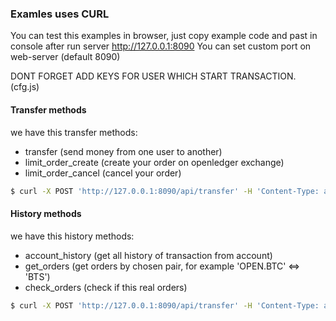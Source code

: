 ### Examles uses CURL
You can test this examples in browser, just copy example code and past in console after run server http://127.0.0.1:8090
You can set custom port on web-server (default 8090)

DONT FORGET ADD KEYS FOR USER WHICH START TRANSACTION. (cfg.js)

#### Transfer methods

we have this transfer methods:
- transfer (send money from one user to another)
- limit_order_create (create your order on openledger exchange)
- limit_order_cancel (cancel your order)

```sh
$ curl -X POST 'http://127.0.0.1:8090/api/transfer' -H 'Content-Type: application/x-www-form-urlencoded; charset=utf-8' --data '{"from":"openledger","to":"incent","asset_id":"BTS","amount":2,"memo":"","need_convert_money":true,"debug":true,"type":"transfer"}'
```

#### History methods

we have this history methods:
- account_history (get all history of transaction from account)
- get_orders (get orders by chosen pair, for example 'OPEN.BTC' <=> 'BTS')
- check_orders (check if this real orders)

```sh
$ curl -X POST 'http://127.0.0.1:8090/api/transfer' -H 'Content-Type: application/x-www-form-urlencoded; charset=utf-8'  --data-urlencode '{"from":"openledger","to":"incent","asset_id":"BTS","amount":2,"memo":"","need_convert_money":true,"debug":true,"type":"transfer"}'
```